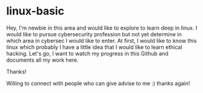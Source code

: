 # linux-basic

Hey, I'm newbie in this area and would like to explore to learn deep in linux. 
I would like to pursue cybersecurity profession but not yet determine in which area in cybersec I would like to enter. 
At first, I would like to know this linux which probably I have a little idea that I would like to learn ethical hacking. 
Let's go, I want to watch my progress in this Github and documents all my work here. 

Thanks! 

Willing to connect with people who can give advise to me :) thanks again! 
